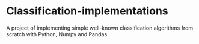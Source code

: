 # Classification-implementations
A project of implementing simple well-known classification algorithms from scratch with Python, Numpy and Pandas

